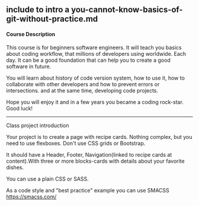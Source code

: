 ## include to intro a you-cannot-know-basics-of-git-without-practice.md


#### Course Description
This course is for beginners software engineers. It will teach you basics about coding workflow, that millions of developers using worldwide.
 Each day.
It can be a good foundation that can help you to create a good software in future.

You will learn about history of code version system, how to use it, how to collaborate with other developers and how to prevent errors or intersections.
and at the same time, developing code projects.


Hope you will enjoy it and in a few years you became a coding rock-star. Good luck!


----------

Class project introduction

Your project is to create a page with recipe cards. Nothing complex, but you need to use flexboxes. Don't use CSS grids or Bootstrap.

It should have a Header, Footer, Navigation(linked to recipe cards at content).With three or more blocks-cards with details about your favorite dishes.

You can use a plain CSS or SASS.

As a code style and "best practice" example you can use SMACSS https://smacss.com/
